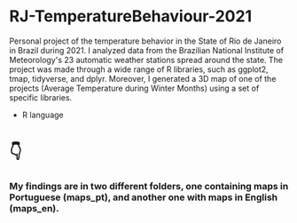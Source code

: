 # RJ-TemperatureBehaviour-2021
Personal project of the temperature behavior in the State of Rio de Janeiro in Brazil during 2021. I analyzed data from the Brazilian National Institute of Meteorology's 23 automatic weather stations spread around the state. The project was made through a wide range of R libraries, such as ggplot2, tmap, tidyverse, and dplyr. Moreover, I generated a 3D map of one of the projects (Average Temperature during Winter Months) using a set of specific libraries.

- R language

<h1>👇</h1>

<h3>My findings are in two different folders, one containing maps in Portuguese (maps_pt), and another one with maps in English (maps_en).</h3>

